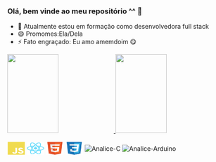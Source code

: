 ### Olá, bem vinde ao meu repositório ^^ 👋

- 🔭 Atualmente estou em formação como desenvolvedora full stack
- 😄 Promomes:Ela/Dela
- ⚡ Fato engraçado: Eu amo amemdoim 😋

<div dir="auto">
    <a href="https://github.com/AnaliceDias" >
    <img height="180em" src="https://github-readme-stats.vercel.app/api?username=AnaliceDias&amp;show_icons=true&amp;theme=dracula&amp;include_all_commits=true&amp;count_private=true"  style="max-width: 100%;" width="48%">
    <img height="180em" src="https://github-readme-stats.vercel.app/api/top-langs/?username=analicedias&amp;layout=compact&amp;langs_count=16&amp;theme=dracula" style="max-width: 100%;" width="48%">
  </a></div>
  
  <div dir="auto"><br>
  <img align="center" alt="Analice-Js" height="30" width="40" src="https://raw.githubusercontent.com/devicons/devicon/master/icons/javascript/javascript-plain.svg" style="max-width: 100%;">
  <img align="center" alt="Analice-React" height="30" width="40" src="https://raw.githubusercontent.com/devicons/devicon/master/icons/react/react-original.svg" style="max-width: 100%;">
  <img align="center" alt="Analice-HTML" height="30" width="40" src="https://raw.githubusercontent.com/devicons/devicon/master/icons/html5/html5-original.svg" style="max-width: 100%;">
  <img align="center" alt="Analice-CSS" height="30" width="40" src="https://raw.githubusercontent.com/devicons/devicon/master/icons/css3/css3-original.svg" style="max-width: 100%;">
  <img align="center" alt="Analice-C" height="30" width="40" src="https://cdn.jsdelivr.net/gh/devicons/devicon/icons/c/c-plain.svg" style="max-width: 100%;">
  <img align="center" alt="Analice-Arduino" height="30" width="40" src="https://cdn.jsdelivr.net/gh/devicons/devicon/icons/arduino/arduino-original-wordmark.svg" style="max-width: 100%;">
</div>



<!--
**AnaliceDias/AnaliceDias** is a ✨ _special_ ✨ repository because its `README.md` (this file) appears on your GitHub profile.

Here are some ideas to get you started:

- 🔭 Atualmente estou em formação como desenvolvedora full stack
- 🌱 I’m currently learning ...
- 👯 I’m looking to collaborate on ...
- 🤔 I’m looking for help with ...
- 💬 Ask me about ...
- 📫 How to reach me: ...

-->
